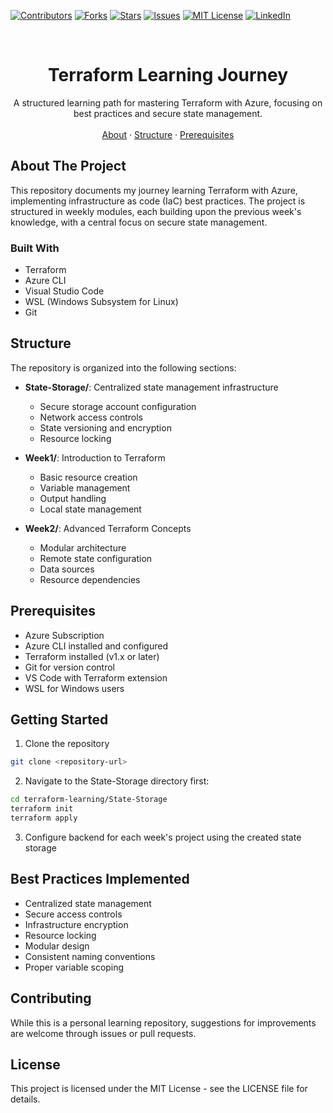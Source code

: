 <a name="readme-top"></a>

[![Contributors][contributors-shield]][contributors-url]
[![Forks][forks-shield]][forks-url]
[![Stars][stars-shield]][stars-url]
[![Issues][issues-shield]][issues-url]
[![MIT License][license-shield]][license-url]
[![LinkedIn][linkedin-shield]][linkedin-url]

<br />
<div align="center">
  <h1 align="center">Terraform Learning Journey</h1>

  <p align="center">
    A structured learning path for mastering Terraform with Azure, focusing on best practices and secure state management.
    <br />
    <br />
    <a href="#about">About</a>
    ·
    <a href="#structure">Structure</a>
    ·
    <a href="#prerequisites">Prerequisites</a>
  </p>
</div>

## About The Project

This repository documents my journey learning Terraform with Azure, implementing infrastructure as code (IaC) best practices. The project is structured in weekly modules, each building upon the previous week's knowledge, with a central focus on secure state management.

### Built With

- Terraform
- Azure CLI
- Visual Studio Code
- WSL (Windows Subsystem for Linux)
- Git

## Structure

The repository is organized into the following sections:

- **State-Storage/**: Centralized state management infrastructure
  - Secure storage account configuration
  - Network access controls
  - State versioning and encryption
  - Resource locking

- **Week1/**: Introduction to Terraform
  - Basic resource creation
  - Variable management
  - Output handling
  - Local state management

- **Week2/**: Advanced Terraform Concepts
  - Modular architecture
  - Remote state configuration
  - Data sources
  - Resource dependencies

## Prerequisites

- Azure Subscription
- Azure CLI installed and configured
- Terraform installed (v1.x or later)
- Git for version control
- VS Code with Terraform extension
- WSL for Windows users

## Getting Started

1. Clone the repository
```bash
git clone <repository-url>
```

2. Navigate to the State-Storage directory first:
```bash
cd terraform-learning/State-Storage
terraform init
terraform apply
```

3. Configure backend for each week's project using the created state storage

## Best Practices Implemented

- Centralized state management
- Secure access controls
- Infrastructure encryption
- Resource locking
- Modular design
- Consistent naming conventions
- Proper variable scoping

## Contributing

While this is a personal learning repository, suggestions for improvements are welcome through issues or pull requests.

## License

This project is licensed under the MIT License - see the LICENSE file for details.

<!-- MARKDOWN LINKS & IMAGES -->
[contributors-shield]: https://img.shields.io/github/contributors/UKIkarus/learning.svg?style=for-the-badge
[contributors-url]: https://github.com/UKIkarus/learning/graphs/contributors
[forks-shield]: https://img.shields.io/github/forks/UKIkarus/learning.svg?style=for-the-badge
[forks-url]: https://github.com/UKIkarus/learning/network/members
[stars-shield]: https://img.shields.io/github/stars/UKIkarus/learning.svg?style=for-the-badge
[stars-url]: https://github.com/UKIkarus/learning/stargazers
[issues-shield]: https://img.shields.io/github/issues/UKIkarus/learning.svg?style=for-the-badge
[issues-url]: https://github.com/UKIkarus/learning/issues
[license-shield]: https://img.shields.io/github/license/UKIkarus/learning.svg?style=for-the-badge
[license-url]: https://github.com/UKIkarus/learning/blob/master/LICENSE.txt
[linkedin-shield]: https://img.shields.io/badge/-LinkedIn-black.svg?style=for-the-badge&logo=linkedin&colorB=555
[linkedin-url]: https://www.linkedin.com/in/daryl-howard

<!-- Technology Shields -->
[terraform-shield]: https://img.shields.io/badge/Terraform-7B42BC?style=for-the-badge&logo=terraform&logoColor=white
[azure-shield]: https://img.shields.io/badge/Azure-0078D4?style=for-the-badge&logo=microsoftazure&logoColor=white
[vscode-shield]: https://img.shields.io/badge/VSCode-0078D4?style=for-the-badge&logo=visualstudiocode&logoColor=white
[git-shield]: https://img.shields.io/badge/Git-F05032?style=for-the-badge&logo=git&logoColor=white
